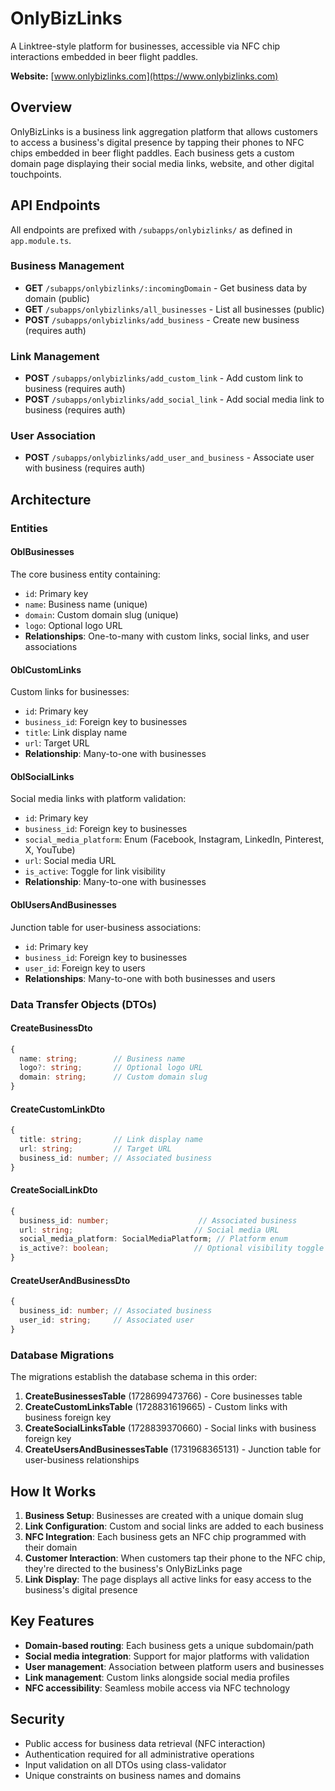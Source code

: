 # OnlyBizLinks

A Linktree-style platform for businesses, accessible via NFC chip interactions embedded in beer flight paddles.

**Website:** [www.onlybizlinks.com](https://www.onlybizlinks.com)

## Overview

OnlyBizLinks is a business link aggregation platform that allows customers to access a business's digital presence by tapping their phones to NFC chips embedded in beer flight paddles. Each business gets a custom domain page displaying their social media links, website, and other digital touchpoints.

## API Endpoints

All endpoints are prefixed with `/subapps/onlybizlinks/` as defined in `app.module.ts`.

### Business Management

- **GET** `/subapps/onlybizlinks/:incomingDomain` - Get business data by domain (public)
- **GET** `/subapps/onlybizlinks/all_businesses` - List all businesses (public)
- **POST** `/subapps/onlybizlinks/add_business` - Create new business (requires auth)

### Link Management

- **POST** `/subapps/onlybizlinks/add_custom_link` - Add custom link to business (requires auth)
- **POST** `/subapps/onlybizlinks/add_social_link` - Add social media link to business (requires auth)

### User Association

- **POST** `/subapps/onlybizlinks/add_user_and_business` - Associate user with business (requires auth)

## Architecture

### Entities

#### OblBusinesses

The core business entity containing:

- `id`: Primary key
- `name`: Business name (unique)
- `domain`: Custom domain slug (unique)
- `logo`: Optional logo URL
- **Relationships**: One-to-many with custom links, social links, and user associations

#### OblCustomLinks

Custom links for businesses:

- `id`: Primary key
- `business_id`: Foreign key to businesses
- `title`: Link display name
- `url`: Target URL
- **Relationship**: Many-to-one with businesses

#### OblSocialLinks

Social media links with platform validation:

- `id`: Primary key
- `business_id`: Foreign key to businesses
- `social_media_platform`: Enum (Facebook, Instagram, LinkedIn, Pinterest, X, YouTube)
- `url`: Social media URL
- `is_active`: Toggle for link visibility
- **Relationship**: Many-to-one with businesses

#### OblUsersAndBusinesses

Junction table for user-business associations:

- `id`: Primary key
- `business_id`: Foreign key to businesses
- `user_id`: Foreign key to users
- **Relationships**: Many-to-one with both businesses and users

### Data Transfer Objects (DTOs)

#### CreateBusinessDto

```typescript
{
  name: string;        // Business name
  logo?: string;       // Optional logo URL
  domain: string;      // Custom domain slug
}
```

#### CreateCustomLinkDto

```typescript
{
  title: string;       // Link display name
  url: string;         // Target URL
  business_id: number; // Associated business
}
```

#### CreateSocialLinkDto

```typescript
{
  business_id: number;                    // Associated business
  url: string;                           // Social media URL
  social_media_platform: SocialMediaPlatform; // Platform enum
  is_active?: boolean;                   // Optional visibility toggle
}
```

#### CreateUserAndBusinessDto

```typescript
{
  business_id: number; // Associated business
  user_id: string;     // Associated user
}
```

### Database Migrations

The migrations establish the database schema in this order:

1. **CreateBusinessesTable** (1728699473766) - Core businesses table
2. **CreateCustomLinksTable** (1728831619665) - Custom links with business foreign key
3. **CreateSocialLinksTable** (1728839370660) - Social links with business foreign key
4. **CreateUsersAndBusinessesTable** (1731968365131) - Junction table for user-business relationships

## How It Works

1. **Business Setup**: Businesses are created with a unique domain slug
2. **Link Configuration**: Custom and social links are added to each business
3. **NFC Integration**: Each business gets an NFC chip programmed with their domain
4. **Customer Interaction**: When customers tap their phone to the NFC chip, they're directed to the business's OnlyBizLinks page
5. **Link Display**: The page displays all active links for easy access to the business's digital presence

## Key Features

- **Domain-based routing**: Each business gets a unique subdomain/path
- **Social media integration**: Support for major platforms with validation
- **User management**: Association between platform users and businesses
- **Link management**: Custom links alongside social media profiles
- **NFC accessibility**: Seamless mobile access via NFC technology

## Security

- Public access for business data retrieval (NFC interaction)
- Authentication required for all administrative operations
- Input validation on all DTOs using class-validator
- Unique constraints on business names and domains

